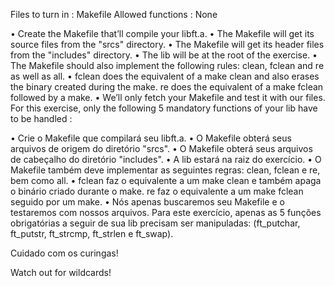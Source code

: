 Files to turn in : Makefile
Allowed functions : None

• Create the Makefile that’ll compile your libft.a.
• The Makefile will get its source files from the "srcs" directory.
• The Makefile will get its header files from the "includes" directory.
• The lib will be at the root of the exercise.
• The Makefile should also implement the following rules: clean, fclean and re as well as all.
• fclean does the equivalent of a make clean and also erases the binary created during the make. re does the equivalent of a make fclean followed by a make.
• We’ll only fetch your Makefile and test it with our files. For this exercise, only the following 5 mandatory functions of your lib have to be handled : 

• Crie o Makefile que compilará seu libft.a.
• O Makefile obterá seus arquivos de origem do diretório "srcs".
• O Makefile obterá seus arquivos de cabeçalho do diretório "includes".
• A lib estará na raiz do exercício.
• O Makefile também deve implementar as seguintes regras: clean, fclean e re, bem como all.
• fclean faz o equivalente a um make clean e também apaga o binário criado durante o make. re faz o equivalente a um make fclean seguido por um make.
• Nós apenas buscaremos seu Makefile e o testaremos com nossos arquivos. Para este exercício, apenas as 5 funções obrigatórias a seguir de sua lib precisam ser manipuladas:
(ft_putchar,
ft_putstr,
ft_strcmp,
ft_strlen
e ft_swap).

Cuidado com os curingas!

Watch out for wildcards!